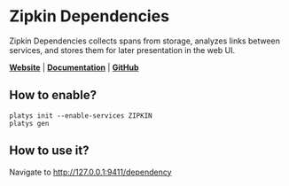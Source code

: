 # Zipkin Dependencies

Zipkin Dependencies collects spans from storage, analyzes links between services, and stores them for later presentation in the web UI.

**[Website](https://zipkin.io/)** | **[Documentation](https://zipkin.io/)** | **[GitHub](https://github.com/openzipkin/zipkin)**

## How to enable?

```
platys init --enable-services ZIPKIN
platys gen
```

## How to use it?

Navigate to <http://127.0.0.1:9411/dependency>